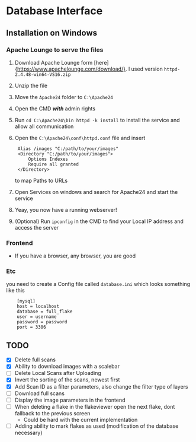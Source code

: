 # Database Interface

## Installation on Windows

### Apache Lounge to serve the files

1. Download Apache Lounge form [here]{https://www.apachelounge.com/download/}. I used version `httpd-2.4.48-win64-VS16.zip`
2. Unzip the file
3. Move the `Apache24` folder to `C:\Apache24`
4. Open the CMD __*with*__ admin rights
5. Run `cd C:\Apache24\bin httpd -k install` to install the service and allow all communication
6. Open the `C:\Apache24\conf\httpd.conf` file and insert

        Alias /images "C:/path/to/your/images"
        <Directory "C:/path/to/your/images">
            Options Indexes
            Require all granted
        </Directory>

    to map Paths to URLs

7. Open Services on windows and search for Apache24 and start the service
8. Yeay, you now have a running webserver!
9. (Optional) Run `ipconfig` in the CMD to find your Local IP address and access the server

### Frontend

- If you have a browser, any browser, you are good

### Etc

you need to create a Config file called `database.ini` which looks something like this

        [mysql]
        host = localhost
        database = full_flake
        user = username
        password = password
        port = 3306

## TODO

- [x] Delete full scans
- [x] Ability to download images with a scalebar
- [ ] Delete Local Scans after Uploading
- [x] Invert the sorting of the scans, newest first
- [x] Add Scan ID as a filter parameters, also change the filter type of layers
- [ ] Download full scans
- [ ] Display the image parameters in the frontend
- [ ] When deleting a flake in the flakeviewer open the next flake, dont fallback to the previous screen
  - Could be hard with the current implementation
- [ ] Adding ability to mark flakes as used (modification of the database necessary)
